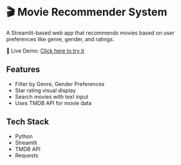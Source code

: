 # 🎬 Movie Recommender System

A Streamlit-based web app that recommends movies based on user preferences like genre, gender, and ratings.

🔗 Live Demo: [Click here to try it](https://movie-recommender-at6yqszbwdrm6q2kpknnd7.streamlit.app/)

## Features
- Filter by Genre, Gender Preferences
- Star rating visual display
- Search movies with text input
- Uses TMDB API for movie data

## Tech Stack
- Python
- Streamlit
- TMDB API
- Requests

